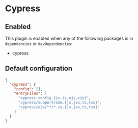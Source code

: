 # Cypress

## Enabled

This plugin is enabled when any of the following packages is in `dependencies` or `devDependencies`:

- cypress

## Default configuration

```json
{
  "cypress": {
    "config": [],
    "entryFiles": [
      "cypress.config.{js,ts,mjs,cjs}",
      "cypress/support/e2e.{js,jsx,ts,tsx}",
      "cypress/e2e/**/*.cy.{js,jsx,ts,tsx}"
    ]
  }
}
```
